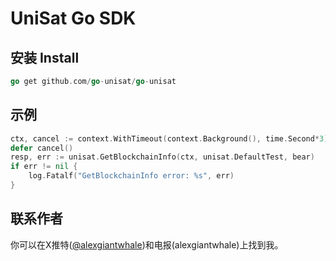 # UniSat Go SDK

## 安装 Install

```go
go get github.com/go-unisat/go-unisat
```

## 示例

```go
ctx, cancel := context.WithTimeout(context.Background(), time.Second*3)
defer cancel()
resp, err := unisat.GetBlockchainInfo(ctx, unisat.DefaultTest, bear)
if err != nil {
    log.Fatalf("GetBlockchainInfo error: %s", err)
}
```

## 联系作者

你可以在X推特([@alexgiantwhale](https://twitter.com/alexgiantwhale))和电报(alexgiantwhale)上找到我。